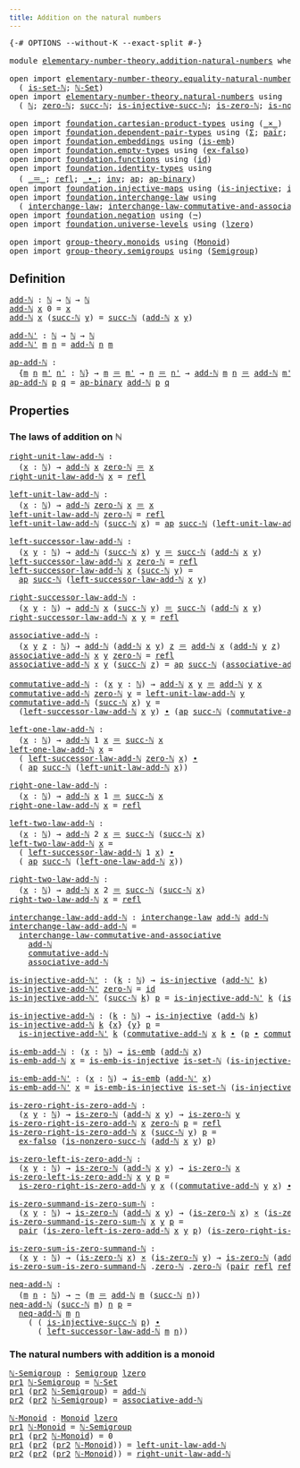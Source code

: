 ```yaml
---
title: Addition on the natural numbers
---
```


<pre class="Agda"><a id="57" class="Symbol">{-#</a> <a id="61" class="Keyword">OPTIONS</a> <a id="69" class="Pragma">--without-K</a> <a id="81" class="Pragma">--exact-split</a> <a id="95" class="Symbol">#-}</a>

<a id="100" class="Keyword">module</a> <a id="107" href="elementary-number-theory.addition-natural-numbers.html" class="Module">elementary-number-theory.addition-natural-numbers</a> <a id="157" class="Keyword">where</a>

<a id="164" class="Keyword">open</a> <a id="169" class="Keyword">import</a> <a id="176" href="elementary-number-theory.equality-natural-numbers.html" class="Module">elementary-number-theory.equality-natural-numbers</a> <a id="226" class="Keyword">using</a>
  <a id="234" class="Symbol">(</a> <a id="236" href="elementary-number-theory.equality-natural-numbers.html#2215" class="Function">is-set-ℕ</a><a id="244" class="Symbol">;</a> <a id="246" href="elementary-number-theory.equality-natural-numbers.html#2331" class="Function">ℕ-Set</a><a id="251" class="Symbol">)</a>
<a id="253" class="Keyword">open</a> <a id="258" class="Keyword">import</a> <a id="265" href="elementary-number-theory.natural-numbers.html" class="Module">elementary-number-theory.natural-numbers</a> <a id="306" class="Keyword">using</a>
  <a id="314" class="Symbol">(</a> <a id="316" href="elementary-number-theory.natural-numbers.html#1458" class="Datatype">ℕ</a><a id="317" class="Symbol">;</a> <a id="319" href="elementary-number-theory.natural-numbers.html#1479" class="InductiveConstructor">zero-ℕ</a><a id="325" class="Symbol">;</a> <a id="327" href="elementary-number-theory.natural-numbers.html#1492" class="InductiveConstructor">succ-ℕ</a><a id="333" class="Symbol">;</a> <a id="335" href="elementary-number-theory.natural-numbers.html#2708" class="Function">is-injective-succ-ℕ</a><a id="354" class="Symbol">;</a> <a id="356" href="elementary-number-theory.natural-numbers.html#1756" class="Function">is-zero-ℕ</a><a id="365" class="Symbol">;</a> <a id="367" href="elementary-number-theory.natural-numbers.html#3034" class="Function">is-nonzero-succ-ℕ</a><a id="384" class="Symbol">)</a>
  
<a id="389" class="Keyword">open</a> <a id="394" class="Keyword">import</a> <a id="401" href="foundation.cartesian-product-types.html" class="Module">foundation.cartesian-product-types</a> <a id="436" class="Keyword">using</a> <a id="442" class="Symbol">(</a><a id="443" href="foundation-core.cartesian-product-types.html#590" class="Function Operator">_×_</a><a id="446" class="Symbol">)</a>
<a id="448" class="Keyword">open</a> <a id="453" class="Keyword">import</a> <a id="460" href="foundation.dependent-pair-types.html" class="Module">foundation.dependent-pair-types</a> <a id="492" class="Keyword">using</a> <a id="498" class="Symbol">(</a><a id="499" href="foundation-core.dependent-pair-types.html#515" class="Record">Σ</a><a id="500" class="Symbol">;</a> <a id="502" href="foundation-core.dependent-pair-types.html#588" class="InductiveConstructor">pair</a><a id="506" class="Symbol">;</a> <a id="508" href="foundation-core.dependent-pair-types.html#605" class="Field">pr1</a><a id="511" class="Symbol">;</a> <a id="513" href="foundation-core.dependent-pair-types.html#617" class="Field">pr2</a><a id="516" class="Symbol">)</a>
<a id="518" class="Keyword">open</a> <a id="523" class="Keyword">import</a> <a id="530" href="foundation.embeddings.html" class="Module">foundation.embeddings</a> <a id="552" class="Keyword">using</a> <a id="558" class="Symbol">(</a><a id="559" href="foundation-core.embeddings.html#992" class="Function">is-emb</a><a id="565" class="Symbol">)</a>
<a id="567" class="Keyword">open</a> <a id="572" class="Keyword">import</a> <a id="579" href="foundation.empty-types.html" class="Module">foundation.empty-types</a> <a id="602" class="Keyword">using</a> <a id="608" class="Symbol">(</a><a id="609" href="foundation-core.empty-types.html#1160" class="Function">ex-falso</a><a id="617" class="Symbol">)</a>
<a id="619" class="Keyword">open</a> <a id="624" class="Keyword">import</a> <a id="631" href="foundation.functions.html" class="Module">foundation.functions</a> <a id="652" class="Keyword">using</a> <a id="658" class="Symbol">(</a><a id="659" href="foundation-core.functions.html#322" class="Function">id</a><a id="661" class="Symbol">)</a>
<a id="663" class="Keyword">open</a> <a id="668" class="Keyword">import</a> <a id="675" href="foundation.identity-types.html" class="Module">foundation.identity-types</a> <a id="701" class="Keyword">using</a>
  <a id="709" class="Symbol">(</a> <a id="711" href="foundation-core.identity-types.html#1865" class="Function Operator">_＝_</a><a id="714" class="Symbol">;</a> <a id="716" href="foundation-core.identity-types.html#1820" class="InductiveConstructor">refl</a><a id="720" class="Symbol">;</a> <a id="722" href="foundation-core.identity-types.html#2425" class="Function Operator">_∙_</a><a id="725" class="Symbol">;</a> <a id="727" href="foundation-core.identity-types.html#2729" class="Function">inv</a><a id="730" class="Symbol">;</a> <a id="732" href="foundation-core.identity-types.html#4003" class="Function">ap</a><a id="734" class="Symbol">;</a> <a id="736" href="foundation-core.identity-types.html#7450" class="Function">ap-binary</a><a id="745" class="Symbol">)</a>
<a id="747" class="Keyword">open</a> <a id="752" class="Keyword">import</a> <a id="759" href="foundation.injective-maps.html" class="Module">foundation.injective-maps</a> <a id="785" class="Keyword">using</a> <a id="791" class="Symbol">(</a><a id="792" href="foundation.injective-maps.html#1295" class="Function">is-injective</a><a id="804" class="Symbol">;</a> <a id="806" href="foundation.injective-maps.html#4595" class="Function">is-emb-is-injective</a><a id="825" class="Symbol">)</a>
<a id="827" class="Keyword">open</a> <a id="832" class="Keyword">import</a> <a id="839" href="foundation.interchange-law.html" class="Module">foundation.interchange-law</a> <a id="866" class="Keyword">using</a>
  <a id="874" class="Symbol">(</a> <a id="876" href="foundation.interchange-law.html#1641" class="Function">interchange-law</a><a id="891" class="Symbol">;</a> <a id="893" href="foundation.interchange-law.html#1762" class="Function">interchange-law-commutative-and-associative</a><a id="936" class="Symbol">)</a>
<a id="938" class="Keyword">open</a> <a id="943" class="Keyword">import</a> <a id="950" href="foundation.negation.html" class="Module">foundation.negation</a> <a id="970" class="Keyword">using</a> <a id="976" class="Symbol">(</a><a id="977" href="foundation-core.negation.html#465" class="Function">¬</a><a id="978" class="Symbol">)</a>
<a id="980" class="Keyword">open</a> <a id="985" class="Keyword">import</a> <a id="992" href="foundation.universe-levels.html" class="Module">foundation.universe-levels</a> <a id="1019" class="Keyword">using</a> <a id="1025" class="Symbol">(</a><a id="1026" href="Agda.Primitive.html#764" class="Primitive">lzero</a><a id="1031" class="Symbol">)</a>

<a id="1034" class="Keyword">open</a> <a id="1039" class="Keyword">import</a> <a id="1046" href="group-theory.monoids.html" class="Module">group-theory.monoids</a> <a id="1067" class="Keyword">using</a> <a id="1073" class="Symbol">(</a><a id="1074" href="group-theory.monoids.html#1007" class="Function">Monoid</a><a id="1080" class="Symbol">)</a>
<a id="1082" class="Keyword">open</a> <a id="1087" class="Keyword">import</a> <a id="1094" href="group-theory.semigroups.html" class="Module">group-theory.semigroups</a> <a id="1118" class="Keyword">using</a> <a id="1124" class="Symbol">(</a><a id="1125" href="group-theory.semigroups.html#737" class="Function">Semigroup</a><a id="1134" class="Symbol">)</a>
</pre>
## Definition

<pre class="Agda"><a id="add-ℕ"></a><a id="1164" href="elementary-number-theory.addition-natural-numbers.html#1164" class="Function">add-ℕ</a> <a id="1170" class="Symbol">:</a> <a id="1172" href="elementary-number-theory.natural-numbers.html#1458" class="Datatype">ℕ</a> <a id="1174" class="Symbol">→</a> <a id="1176" href="elementary-number-theory.natural-numbers.html#1458" class="Datatype">ℕ</a> <a id="1178" class="Symbol">→</a> <a id="1180" href="elementary-number-theory.natural-numbers.html#1458" class="Datatype">ℕ</a>
<a id="1182" href="elementary-number-theory.addition-natural-numbers.html#1164" class="Function">add-ℕ</a> <a id="1188" href="elementary-number-theory.addition-natural-numbers.html#1188" class="Bound">x</a> <a id="1190" class="Number">0</a> <a id="1192" class="Symbol">=</a> <a id="1194" href="elementary-number-theory.addition-natural-numbers.html#1188" class="Bound">x</a>
<a id="1196" href="elementary-number-theory.addition-natural-numbers.html#1164" class="Function">add-ℕ</a> <a id="1202" href="elementary-number-theory.addition-natural-numbers.html#1202" class="Bound">x</a> <a id="1204" class="Symbol">(</a><a id="1205" href="elementary-number-theory.natural-numbers.html#1492" class="InductiveConstructor">succ-ℕ</a> <a id="1212" href="elementary-number-theory.addition-natural-numbers.html#1212" class="Bound">y</a><a id="1213" class="Symbol">)</a> <a id="1215" class="Symbol">=</a> <a id="1217" href="elementary-number-theory.natural-numbers.html#1492" class="InductiveConstructor">succ-ℕ</a> <a id="1224" class="Symbol">(</a><a id="1225" href="elementary-number-theory.addition-natural-numbers.html#1164" class="Function">add-ℕ</a> <a id="1231" href="elementary-number-theory.addition-natural-numbers.html#1202" class="Bound">x</a> <a id="1233" href="elementary-number-theory.addition-natural-numbers.html#1212" class="Bound">y</a><a id="1234" class="Symbol">)</a>

<a id="add-ℕ&#39;"></a><a id="1237" href="elementary-number-theory.addition-natural-numbers.html#1237" class="Function">add-ℕ&#39;</a> <a id="1244" class="Symbol">:</a> <a id="1246" href="elementary-number-theory.natural-numbers.html#1458" class="Datatype">ℕ</a> <a id="1248" class="Symbol">→</a> <a id="1250" href="elementary-number-theory.natural-numbers.html#1458" class="Datatype">ℕ</a> <a id="1252" class="Symbol">→</a> <a id="1254" href="elementary-number-theory.natural-numbers.html#1458" class="Datatype">ℕ</a>
<a id="1256" href="elementary-number-theory.addition-natural-numbers.html#1237" class="Function">add-ℕ&#39;</a> <a id="1263" href="elementary-number-theory.addition-natural-numbers.html#1263" class="Bound">m</a> <a id="1265" href="elementary-number-theory.addition-natural-numbers.html#1265" class="Bound">n</a> <a id="1267" class="Symbol">=</a> <a id="1269" href="elementary-number-theory.addition-natural-numbers.html#1164" class="Function">add-ℕ</a> <a id="1275" href="elementary-number-theory.addition-natural-numbers.html#1265" class="Bound">n</a> <a id="1277" href="elementary-number-theory.addition-natural-numbers.html#1263" class="Bound">m</a>

<a id="ap-add-ℕ"></a><a id="1280" href="elementary-number-theory.addition-natural-numbers.html#1280" class="Function">ap-add-ℕ</a> <a id="1289" class="Symbol">:</a>
  <a id="1293" class="Symbol">{</a><a id="1294" href="elementary-number-theory.addition-natural-numbers.html#1294" class="Bound">m</a> <a id="1296" href="elementary-number-theory.addition-natural-numbers.html#1296" class="Bound">n</a> <a id="1298" href="elementary-number-theory.addition-natural-numbers.html#1298" class="Bound">m&#39;</a> <a id="1301" href="elementary-number-theory.addition-natural-numbers.html#1301" class="Bound">n&#39;</a> <a id="1304" class="Symbol">:</a> <a id="1306" href="elementary-number-theory.natural-numbers.html#1458" class="Datatype">ℕ</a><a id="1307" class="Symbol">}</a> <a id="1309" class="Symbol">→</a> <a id="1311" href="elementary-number-theory.addition-natural-numbers.html#1294" class="Bound">m</a> <a id="1313" href="foundation-core.identity-types.html#1865" class="Function Operator">＝</a> <a id="1315" href="elementary-number-theory.addition-natural-numbers.html#1298" class="Bound">m&#39;</a> <a id="1318" class="Symbol">→</a> <a id="1320" href="elementary-number-theory.addition-natural-numbers.html#1296" class="Bound">n</a> <a id="1322" href="foundation-core.identity-types.html#1865" class="Function Operator">＝</a> <a id="1324" href="elementary-number-theory.addition-natural-numbers.html#1301" class="Bound">n&#39;</a> <a id="1327" class="Symbol">→</a> <a id="1329" href="elementary-number-theory.addition-natural-numbers.html#1164" class="Function">add-ℕ</a> <a id="1335" href="elementary-number-theory.addition-natural-numbers.html#1294" class="Bound">m</a> <a id="1337" href="elementary-number-theory.addition-natural-numbers.html#1296" class="Bound">n</a> <a id="1339" href="foundation-core.identity-types.html#1865" class="Function Operator">＝</a> <a id="1341" href="elementary-number-theory.addition-natural-numbers.html#1164" class="Function">add-ℕ</a> <a id="1347" href="elementary-number-theory.addition-natural-numbers.html#1298" class="Bound">m&#39;</a> <a id="1350" href="elementary-number-theory.addition-natural-numbers.html#1301" class="Bound">n&#39;</a>
<a id="1353" href="elementary-number-theory.addition-natural-numbers.html#1280" class="Function">ap-add-ℕ</a> <a id="1362" href="elementary-number-theory.addition-natural-numbers.html#1362" class="Bound">p</a> <a id="1364" href="elementary-number-theory.addition-natural-numbers.html#1364" class="Bound">q</a> <a id="1366" class="Symbol">=</a> <a id="1368" href="foundation-core.identity-types.html#7450" class="Function">ap-binary</a> <a id="1378" href="elementary-number-theory.addition-natural-numbers.html#1164" class="Function">add-ℕ</a> <a id="1384" href="elementary-number-theory.addition-natural-numbers.html#1362" class="Bound">p</a> <a id="1386" href="elementary-number-theory.addition-natural-numbers.html#1364" class="Bound">q</a>
</pre>
## Properties

### The laws of addition on ℕ

<pre class="Agda"><a id="right-unit-law-add-ℕ"></a><a id="1447" href="elementary-number-theory.addition-natural-numbers.html#1447" class="Function">right-unit-law-add-ℕ</a> <a id="1468" class="Symbol">:</a>
  <a id="1472" class="Symbol">(</a><a id="1473" href="elementary-number-theory.addition-natural-numbers.html#1473" class="Bound">x</a> <a id="1475" class="Symbol">:</a> <a id="1477" href="elementary-number-theory.natural-numbers.html#1458" class="Datatype">ℕ</a><a id="1478" class="Symbol">)</a> <a id="1480" class="Symbol">→</a> <a id="1482" href="elementary-number-theory.addition-natural-numbers.html#1164" class="Function">add-ℕ</a> <a id="1488" href="elementary-number-theory.addition-natural-numbers.html#1473" class="Bound">x</a> <a id="1490" href="elementary-number-theory.natural-numbers.html#1479" class="InductiveConstructor">zero-ℕ</a> <a id="1497" href="foundation-core.identity-types.html#1865" class="Function Operator">＝</a> <a id="1499" href="elementary-number-theory.addition-natural-numbers.html#1473" class="Bound">x</a>
<a id="1501" href="elementary-number-theory.addition-natural-numbers.html#1447" class="Function">right-unit-law-add-ℕ</a> <a id="1522" href="elementary-number-theory.addition-natural-numbers.html#1522" class="Bound">x</a> <a id="1524" class="Symbol">=</a> <a id="1526" href="foundation-core.identity-types.html#1820" class="InductiveConstructor">refl</a>

<a id="left-unit-law-add-ℕ"></a><a id="1532" href="elementary-number-theory.addition-natural-numbers.html#1532" class="Function">left-unit-law-add-ℕ</a> <a id="1552" class="Symbol">:</a>
  <a id="1556" class="Symbol">(</a><a id="1557" href="elementary-number-theory.addition-natural-numbers.html#1557" class="Bound">x</a> <a id="1559" class="Symbol">:</a> <a id="1561" href="elementary-number-theory.natural-numbers.html#1458" class="Datatype">ℕ</a><a id="1562" class="Symbol">)</a> <a id="1564" class="Symbol">→</a> <a id="1566" href="elementary-number-theory.addition-natural-numbers.html#1164" class="Function">add-ℕ</a> <a id="1572" href="elementary-number-theory.natural-numbers.html#1479" class="InductiveConstructor">zero-ℕ</a> <a id="1579" href="elementary-number-theory.addition-natural-numbers.html#1557" class="Bound">x</a> <a id="1581" href="foundation-core.identity-types.html#1865" class="Function Operator">＝</a> <a id="1583" href="elementary-number-theory.addition-natural-numbers.html#1557" class="Bound">x</a>
<a id="1585" href="elementary-number-theory.addition-natural-numbers.html#1532" class="Function">left-unit-law-add-ℕ</a> <a id="1605" href="elementary-number-theory.natural-numbers.html#1479" class="InductiveConstructor">zero-ℕ</a> <a id="1612" class="Symbol">=</a> <a id="1614" href="foundation-core.identity-types.html#1820" class="InductiveConstructor">refl</a>
<a id="1619" href="elementary-number-theory.addition-natural-numbers.html#1532" class="Function">left-unit-law-add-ℕ</a> <a id="1639" class="Symbol">(</a><a id="1640" href="elementary-number-theory.natural-numbers.html#1492" class="InductiveConstructor">succ-ℕ</a> <a id="1647" href="elementary-number-theory.addition-natural-numbers.html#1647" class="Bound">x</a><a id="1648" class="Symbol">)</a> <a id="1650" class="Symbol">=</a> <a id="1652" href="foundation-core.identity-types.html#4003" class="Function">ap</a> <a id="1655" href="elementary-number-theory.natural-numbers.html#1492" class="InductiveConstructor">succ-ℕ</a> <a id="1662" class="Symbol">(</a><a id="1663" href="elementary-number-theory.addition-natural-numbers.html#1532" class="Function">left-unit-law-add-ℕ</a> <a id="1683" href="elementary-number-theory.addition-natural-numbers.html#1647" class="Bound">x</a><a id="1684" class="Symbol">)</a>

<a id="left-successor-law-add-ℕ"></a><a id="1687" href="elementary-number-theory.addition-natural-numbers.html#1687" class="Function">left-successor-law-add-ℕ</a> <a id="1712" class="Symbol">:</a>
  <a id="1716" class="Symbol">(</a><a id="1717" href="elementary-number-theory.addition-natural-numbers.html#1717" class="Bound">x</a> <a id="1719" href="elementary-number-theory.addition-natural-numbers.html#1719" class="Bound">y</a> <a id="1721" class="Symbol">:</a> <a id="1723" href="elementary-number-theory.natural-numbers.html#1458" class="Datatype">ℕ</a><a id="1724" class="Symbol">)</a> <a id="1726" class="Symbol">→</a> <a id="1728" href="elementary-number-theory.addition-natural-numbers.html#1164" class="Function">add-ℕ</a> <a id="1734" class="Symbol">(</a><a id="1735" href="elementary-number-theory.natural-numbers.html#1492" class="InductiveConstructor">succ-ℕ</a> <a id="1742" href="elementary-number-theory.addition-natural-numbers.html#1717" class="Bound">x</a><a id="1743" class="Symbol">)</a> <a id="1745" href="elementary-number-theory.addition-natural-numbers.html#1719" class="Bound">y</a> <a id="1747" href="foundation-core.identity-types.html#1865" class="Function Operator">＝</a> <a id="1749" href="elementary-number-theory.natural-numbers.html#1492" class="InductiveConstructor">succ-ℕ</a> <a id="1756" class="Symbol">(</a><a id="1757" href="elementary-number-theory.addition-natural-numbers.html#1164" class="Function">add-ℕ</a> <a id="1763" href="elementary-number-theory.addition-natural-numbers.html#1717" class="Bound">x</a> <a id="1765" href="elementary-number-theory.addition-natural-numbers.html#1719" class="Bound">y</a><a id="1766" class="Symbol">)</a>
<a id="1768" href="elementary-number-theory.addition-natural-numbers.html#1687" class="Function">left-successor-law-add-ℕ</a> <a id="1793" href="elementary-number-theory.addition-natural-numbers.html#1793" class="Bound">x</a> <a id="1795" href="elementary-number-theory.natural-numbers.html#1479" class="InductiveConstructor">zero-ℕ</a> <a id="1802" class="Symbol">=</a> <a id="1804" href="foundation-core.identity-types.html#1820" class="InductiveConstructor">refl</a>
<a id="1809" href="elementary-number-theory.addition-natural-numbers.html#1687" class="Function">left-successor-law-add-ℕ</a> <a id="1834" href="elementary-number-theory.addition-natural-numbers.html#1834" class="Bound">x</a> <a id="1836" class="Symbol">(</a><a id="1837" href="elementary-number-theory.natural-numbers.html#1492" class="InductiveConstructor">succ-ℕ</a> <a id="1844" href="elementary-number-theory.addition-natural-numbers.html#1844" class="Bound">y</a><a id="1845" class="Symbol">)</a> <a id="1847" class="Symbol">=</a>
  <a id="1851" href="foundation-core.identity-types.html#4003" class="Function">ap</a> <a id="1854" href="elementary-number-theory.natural-numbers.html#1492" class="InductiveConstructor">succ-ℕ</a> <a id="1861" class="Symbol">(</a><a id="1862" href="elementary-number-theory.addition-natural-numbers.html#1687" class="Function">left-successor-law-add-ℕ</a> <a id="1887" href="elementary-number-theory.addition-natural-numbers.html#1834" class="Bound">x</a> <a id="1889" href="elementary-number-theory.addition-natural-numbers.html#1844" class="Bound">y</a><a id="1890" class="Symbol">)</a>
                                        
<a id="right-successor-law-add-ℕ"></a><a id="1933" href="elementary-number-theory.addition-natural-numbers.html#1933" class="Function">right-successor-law-add-ℕ</a> <a id="1959" class="Symbol">:</a>
  <a id="1963" class="Symbol">(</a><a id="1964" href="elementary-number-theory.addition-natural-numbers.html#1964" class="Bound">x</a> <a id="1966" href="elementary-number-theory.addition-natural-numbers.html#1966" class="Bound">y</a> <a id="1968" class="Symbol">:</a> <a id="1970" href="elementary-number-theory.natural-numbers.html#1458" class="Datatype">ℕ</a><a id="1971" class="Symbol">)</a> <a id="1973" class="Symbol">→</a> <a id="1975" href="elementary-number-theory.addition-natural-numbers.html#1164" class="Function">add-ℕ</a> <a id="1981" href="elementary-number-theory.addition-natural-numbers.html#1964" class="Bound">x</a> <a id="1983" class="Symbol">(</a><a id="1984" href="elementary-number-theory.natural-numbers.html#1492" class="InductiveConstructor">succ-ℕ</a> <a id="1991" href="elementary-number-theory.addition-natural-numbers.html#1966" class="Bound">y</a><a id="1992" class="Symbol">)</a> <a id="1994" href="foundation-core.identity-types.html#1865" class="Function Operator">＝</a> <a id="1996" href="elementary-number-theory.natural-numbers.html#1492" class="InductiveConstructor">succ-ℕ</a> <a id="2003" class="Symbol">(</a><a id="2004" href="elementary-number-theory.addition-natural-numbers.html#1164" class="Function">add-ℕ</a> <a id="2010" href="elementary-number-theory.addition-natural-numbers.html#1964" class="Bound">x</a> <a id="2012" href="elementary-number-theory.addition-natural-numbers.html#1966" class="Bound">y</a><a id="2013" class="Symbol">)</a>
<a id="2015" href="elementary-number-theory.addition-natural-numbers.html#1933" class="Function">right-successor-law-add-ℕ</a> <a id="2041" href="elementary-number-theory.addition-natural-numbers.html#2041" class="Bound">x</a> <a id="2043" href="elementary-number-theory.addition-natural-numbers.html#2043" class="Bound">y</a> <a id="2045" class="Symbol">=</a> <a id="2047" href="foundation-core.identity-types.html#1820" class="InductiveConstructor">refl</a>

<a id="associative-add-ℕ"></a><a id="2053" href="elementary-number-theory.addition-natural-numbers.html#2053" class="Function">associative-add-ℕ</a> <a id="2071" class="Symbol">:</a>
  <a id="2075" class="Symbol">(</a><a id="2076" href="elementary-number-theory.addition-natural-numbers.html#2076" class="Bound">x</a> <a id="2078" href="elementary-number-theory.addition-natural-numbers.html#2078" class="Bound">y</a> <a id="2080" href="elementary-number-theory.addition-natural-numbers.html#2080" class="Bound">z</a> <a id="2082" class="Symbol">:</a> <a id="2084" href="elementary-number-theory.natural-numbers.html#1458" class="Datatype">ℕ</a><a id="2085" class="Symbol">)</a> <a id="2087" class="Symbol">→</a> <a id="2089" href="elementary-number-theory.addition-natural-numbers.html#1164" class="Function">add-ℕ</a> <a id="2095" class="Symbol">(</a><a id="2096" href="elementary-number-theory.addition-natural-numbers.html#1164" class="Function">add-ℕ</a> <a id="2102" href="elementary-number-theory.addition-natural-numbers.html#2076" class="Bound">x</a> <a id="2104" href="elementary-number-theory.addition-natural-numbers.html#2078" class="Bound">y</a><a id="2105" class="Symbol">)</a> <a id="2107" href="elementary-number-theory.addition-natural-numbers.html#2080" class="Bound">z</a> <a id="2109" href="foundation-core.identity-types.html#1865" class="Function Operator">＝</a> <a id="2111" href="elementary-number-theory.addition-natural-numbers.html#1164" class="Function">add-ℕ</a> <a id="2117" href="elementary-number-theory.addition-natural-numbers.html#2076" class="Bound">x</a> <a id="2119" class="Symbol">(</a><a id="2120" href="elementary-number-theory.addition-natural-numbers.html#1164" class="Function">add-ℕ</a> <a id="2126" href="elementary-number-theory.addition-natural-numbers.html#2078" class="Bound">y</a> <a id="2128" href="elementary-number-theory.addition-natural-numbers.html#2080" class="Bound">z</a><a id="2129" class="Symbol">)</a>
<a id="2131" href="elementary-number-theory.addition-natural-numbers.html#2053" class="Function">associative-add-ℕ</a> <a id="2149" href="elementary-number-theory.addition-natural-numbers.html#2149" class="Bound">x</a> <a id="2151" href="elementary-number-theory.addition-natural-numbers.html#2151" class="Bound">y</a> <a id="2153" href="elementary-number-theory.natural-numbers.html#1479" class="InductiveConstructor">zero-ℕ</a> <a id="2160" class="Symbol">=</a> <a id="2162" href="foundation-core.identity-types.html#1820" class="InductiveConstructor">refl</a> 
<a id="2168" href="elementary-number-theory.addition-natural-numbers.html#2053" class="Function">associative-add-ℕ</a> <a id="2186" href="elementary-number-theory.addition-natural-numbers.html#2186" class="Bound">x</a> <a id="2188" href="elementary-number-theory.addition-natural-numbers.html#2188" class="Bound">y</a> <a id="2190" class="Symbol">(</a><a id="2191" href="elementary-number-theory.natural-numbers.html#1492" class="InductiveConstructor">succ-ℕ</a> <a id="2198" href="elementary-number-theory.addition-natural-numbers.html#2198" class="Bound">z</a><a id="2199" class="Symbol">)</a> <a id="2201" class="Symbol">=</a> <a id="2203" href="foundation-core.identity-types.html#4003" class="Function">ap</a> <a id="2206" href="elementary-number-theory.natural-numbers.html#1492" class="InductiveConstructor">succ-ℕ</a> <a id="2213" class="Symbol">(</a><a id="2214" href="elementary-number-theory.addition-natural-numbers.html#2053" class="Function">associative-add-ℕ</a> <a id="2232" href="elementary-number-theory.addition-natural-numbers.html#2186" class="Bound">x</a> <a id="2234" href="elementary-number-theory.addition-natural-numbers.html#2188" class="Bound">y</a> <a id="2236" href="elementary-number-theory.addition-natural-numbers.html#2198" class="Bound">z</a><a id="2237" class="Symbol">)</a>

<a id="commutative-add-ℕ"></a><a id="2240" href="elementary-number-theory.addition-natural-numbers.html#2240" class="Function">commutative-add-ℕ</a> <a id="2258" class="Symbol">:</a> <a id="2260" class="Symbol">(</a><a id="2261" href="elementary-number-theory.addition-natural-numbers.html#2261" class="Bound">x</a> <a id="2263" href="elementary-number-theory.addition-natural-numbers.html#2263" class="Bound">y</a> <a id="2265" class="Symbol">:</a> <a id="2267" href="elementary-number-theory.natural-numbers.html#1458" class="Datatype">ℕ</a><a id="2268" class="Symbol">)</a> <a id="2270" class="Symbol">→</a> <a id="2272" href="elementary-number-theory.addition-natural-numbers.html#1164" class="Function">add-ℕ</a> <a id="2278" href="elementary-number-theory.addition-natural-numbers.html#2261" class="Bound">x</a> <a id="2280" href="elementary-number-theory.addition-natural-numbers.html#2263" class="Bound">y</a> <a id="2282" href="foundation-core.identity-types.html#1865" class="Function Operator">＝</a> <a id="2284" href="elementary-number-theory.addition-natural-numbers.html#1164" class="Function">add-ℕ</a> <a id="2290" href="elementary-number-theory.addition-natural-numbers.html#2263" class="Bound">y</a> <a id="2292" href="elementary-number-theory.addition-natural-numbers.html#2261" class="Bound">x</a>
<a id="2294" href="elementary-number-theory.addition-natural-numbers.html#2240" class="Function">commutative-add-ℕ</a> <a id="2312" href="elementary-number-theory.natural-numbers.html#1479" class="InductiveConstructor">zero-ℕ</a> <a id="2319" href="elementary-number-theory.addition-natural-numbers.html#2319" class="Bound">y</a> <a id="2321" class="Symbol">=</a> <a id="2323" href="elementary-number-theory.addition-natural-numbers.html#1532" class="Function">left-unit-law-add-ℕ</a> <a id="2343" href="elementary-number-theory.addition-natural-numbers.html#2319" class="Bound">y</a>
<a id="2345" href="elementary-number-theory.addition-natural-numbers.html#2240" class="Function">commutative-add-ℕ</a> <a id="2363" class="Symbol">(</a><a id="2364" href="elementary-number-theory.natural-numbers.html#1492" class="InductiveConstructor">succ-ℕ</a> <a id="2371" href="elementary-number-theory.addition-natural-numbers.html#2371" class="Bound">x</a><a id="2372" class="Symbol">)</a> <a id="2374" href="elementary-number-theory.addition-natural-numbers.html#2374" class="Bound">y</a> <a id="2376" class="Symbol">=</a>
  <a id="2380" class="Symbol">(</a><a id="2381" href="elementary-number-theory.addition-natural-numbers.html#1687" class="Function">left-successor-law-add-ℕ</a> <a id="2406" href="elementary-number-theory.addition-natural-numbers.html#2371" class="Bound">x</a> <a id="2408" href="elementary-number-theory.addition-natural-numbers.html#2374" class="Bound">y</a><a id="2409" class="Symbol">)</a> <a id="2411" href="foundation-core.identity-types.html#2425" class="Function Operator">∙</a> <a id="2413" class="Symbol">(</a><a id="2414" href="foundation-core.identity-types.html#4003" class="Function">ap</a> <a id="2417" href="elementary-number-theory.natural-numbers.html#1492" class="InductiveConstructor">succ-ℕ</a> <a id="2424" class="Symbol">(</a><a id="2425" href="elementary-number-theory.addition-natural-numbers.html#2240" class="Function">commutative-add-ℕ</a> <a id="2443" href="elementary-number-theory.addition-natural-numbers.html#2371" class="Bound">x</a> <a id="2445" href="elementary-number-theory.addition-natural-numbers.html#2374" class="Bound">y</a><a id="2446" class="Symbol">))</a>

<a id="left-one-law-add-ℕ"></a><a id="2450" href="elementary-number-theory.addition-natural-numbers.html#2450" class="Function">left-one-law-add-ℕ</a> <a id="2469" class="Symbol">:</a>
  <a id="2473" class="Symbol">(</a><a id="2474" href="elementary-number-theory.addition-natural-numbers.html#2474" class="Bound">x</a> <a id="2476" class="Symbol">:</a> <a id="2478" href="elementary-number-theory.natural-numbers.html#1458" class="Datatype">ℕ</a><a id="2479" class="Symbol">)</a> <a id="2481" class="Symbol">→</a> <a id="2483" href="elementary-number-theory.addition-natural-numbers.html#1164" class="Function">add-ℕ</a> <a id="2489" class="Number">1</a> <a id="2491" href="elementary-number-theory.addition-natural-numbers.html#2474" class="Bound">x</a> <a id="2493" href="foundation-core.identity-types.html#1865" class="Function Operator">＝</a> <a id="2495" href="elementary-number-theory.natural-numbers.html#1492" class="InductiveConstructor">succ-ℕ</a> <a id="2502" href="elementary-number-theory.addition-natural-numbers.html#2474" class="Bound">x</a>
<a id="2504" href="elementary-number-theory.addition-natural-numbers.html#2450" class="Function">left-one-law-add-ℕ</a> <a id="2523" href="elementary-number-theory.addition-natural-numbers.html#2523" class="Bound">x</a> <a id="2525" class="Symbol">=</a>
  <a id="2529" class="Symbol">(</a> <a id="2531" href="elementary-number-theory.addition-natural-numbers.html#1687" class="Function">left-successor-law-add-ℕ</a> <a id="2556" href="elementary-number-theory.natural-numbers.html#1479" class="InductiveConstructor">zero-ℕ</a> <a id="2563" href="elementary-number-theory.addition-natural-numbers.html#2523" class="Bound">x</a><a id="2564" class="Symbol">)</a> <a id="2566" href="foundation-core.identity-types.html#2425" class="Function Operator">∙</a>
  <a id="2570" class="Symbol">(</a> <a id="2572" href="foundation-core.identity-types.html#4003" class="Function">ap</a> <a id="2575" href="elementary-number-theory.natural-numbers.html#1492" class="InductiveConstructor">succ-ℕ</a> <a id="2582" class="Symbol">(</a><a id="2583" href="elementary-number-theory.addition-natural-numbers.html#1532" class="Function">left-unit-law-add-ℕ</a> <a id="2603" href="elementary-number-theory.addition-natural-numbers.html#2523" class="Bound">x</a><a id="2604" class="Symbol">))</a>

<a id="right-one-law-add-ℕ"></a><a id="2608" href="elementary-number-theory.addition-natural-numbers.html#2608" class="Function">right-one-law-add-ℕ</a> <a id="2628" class="Symbol">:</a>
  <a id="2632" class="Symbol">(</a><a id="2633" href="elementary-number-theory.addition-natural-numbers.html#2633" class="Bound">x</a> <a id="2635" class="Symbol">:</a> <a id="2637" href="elementary-number-theory.natural-numbers.html#1458" class="Datatype">ℕ</a><a id="2638" class="Symbol">)</a> <a id="2640" class="Symbol">→</a> <a id="2642" href="elementary-number-theory.addition-natural-numbers.html#1164" class="Function">add-ℕ</a> <a id="2648" href="elementary-number-theory.addition-natural-numbers.html#2633" class="Bound">x</a> <a id="2650" class="Number">1</a> <a id="2652" href="foundation-core.identity-types.html#1865" class="Function Operator">＝</a> <a id="2654" href="elementary-number-theory.natural-numbers.html#1492" class="InductiveConstructor">succ-ℕ</a> <a id="2661" href="elementary-number-theory.addition-natural-numbers.html#2633" class="Bound">x</a>
<a id="2663" href="elementary-number-theory.addition-natural-numbers.html#2608" class="Function">right-one-law-add-ℕ</a> <a id="2683" href="elementary-number-theory.addition-natural-numbers.html#2683" class="Bound">x</a> <a id="2685" class="Symbol">=</a> <a id="2687" href="foundation-core.identity-types.html#1820" class="InductiveConstructor">refl</a>

<a id="left-two-law-add-ℕ"></a><a id="2693" href="elementary-number-theory.addition-natural-numbers.html#2693" class="Function">left-two-law-add-ℕ</a> <a id="2712" class="Symbol">:</a>
  <a id="2716" class="Symbol">(</a><a id="2717" href="elementary-number-theory.addition-natural-numbers.html#2717" class="Bound">x</a> <a id="2719" class="Symbol">:</a> <a id="2721" href="elementary-number-theory.natural-numbers.html#1458" class="Datatype">ℕ</a><a id="2722" class="Symbol">)</a> <a id="2724" class="Symbol">→</a> <a id="2726" href="elementary-number-theory.addition-natural-numbers.html#1164" class="Function">add-ℕ</a> <a id="2732" class="Number">2</a> <a id="2734" href="elementary-number-theory.addition-natural-numbers.html#2717" class="Bound">x</a> <a id="2736" href="foundation-core.identity-types.html#1865" class="Function Operator">＝</a> <a id="2738" href="elementary-number-theory.natural-numbers.html#1492" class="InductiveConstructor">succ-ℕ</a> <a id="2745" class="Symbol">(</a><a id="2746" href="elementary-number-theory.natural-numbers.html#1492" class="InductiveConstructor">succ-ℕ</a> <a id="2753" href="elementary-number-theory.addition-natural-numbers.html#2717" class="Bound">x</a><a id="2754" class="Symbol">)</a>
<a id="2756" href="elementary-number-theory.addition-natural-numbers.html#2693" class="Function">left-two-law-add-ℕ</a> <a id="2775" href="elementary-number-theory.addition-natural-numbers.html#2775" class="Bound">x</a> <a id="2777" class="Symbol">=</a>
  <a id="2781" class="Symbol">(</a> <a id="2783" href="elementary-number-theory.addition-natural-numbers.html#1687" class="Function">left-successor-law-add-ℕ</a> <a id="2808" class="Number">1</a> <a id="2810" href="elementary-number-theory.addition-natural-numbers.html#2775" class="Bound">x</a><a id="2811" class="Symbol">)</a> <a id="2813" href="foundation-core.identity-types.html#2425" class="Function Operator">∙</a>
  <a id="2817" class="Symbol">(</a> <a id="2819" href="foundation-core.identity-types.html#4003" class="Function">ap</a> <a id="2822" href="elementary-number-theory.natural-numbers.html#1492" class="InductiveConstructor">succ-ℕ</a> <a id="2829" class="Symbol">(</a><a id="2830" href="elementary-number-theory.addition-natural-numbers.html#2450" class="Function">left-one-law-add-ℕ</a> <a id="2849" href="elementary-number-theory.addition-natural-numbers.html#2775" class="Bound">x</a><a id="2850" class="Symbol">))</a>

<a id="right-two-law-add-ℕ"></a><a id="2854" href="elementary-number-theory.addition-natural-numbers.html#2854" class="Function">right-two-law-add-ℕ</a> <a id="2874" class="Symbol">:</a>
  <a id="2878" class="Symbol">(</a><a id="2879" href="elementary-number-theory.addition-natural-numbers.html#2879" class="Bound">x</a> <a id="2881" class="Symbol">:</a> <a id="2883" href="elementary-number-theory.natural-numbers.html#1458" class="Datatype">ℕ</a><a id="2884" class="Symbol">)</a> <a id="2886" class="Symbol">→</a> <a id="2888" href="elementary-number-theory.addition-natural-numbers.html#1164" class="Function">add-ℕ</a> <a id="2894" href="elementary-number-theory.addition-natural-numbers.html#2879" class="Bound">x</a> <a id="2896" class="Number">2</a> <a id="2898" href="foundation-core.identity-types.html#1865" class="Function Operator">＝</a> <a id="2900" href="elementary-number-theory.natural-numbers.html#1492" class="InductiveConstructor">succ-ℕ</a> <a id="2907" class="Symbol">(</a><a id="2908" href="elementary-number-theory.natural-numbers.html#1492" class="InductiveConstructor">succ-ℕ</a> <a id="2915" href="elementary-number-theory.addition-natural-numbers.html#2879" class="Bound">x</a><a id="2916" class="Symbol">)</a>
<a id="2918" href="elementary-number-theory.addition-natural-numbers.html#2854" class="Function">right-two-law-add-ℕ</a> <a id="2938" href="elementary-number-theory.addition-natural-numbers.html#2938" class="Bound">x</a> <a id="2940" class="Symbol">=</a> <a id="2942" href="foundation-core.identity-types.html#1820" class="InductiveConstructor">refl</a>

<a id="interchange-law-add-add-ℕ"></a><a id="2948" href="elementary-number-theory.addition-natural-numbers.html#2948" class="Function">interchange-law-add-add-ℕ</a> <a id="2974" class="Symbol">:</a> <a id="2976" href="foundation.interchange-law.html#1641" class="Function">interchange-law</a> <a id="2992" href="elementary-number-theory.addition-natural-numbers.html#1164" class="Function">add-ℕ</a> <a id="2998" href="elementary-number-theory.addition-natural-numbers.html#1164" class="Function">add-ℕ</a>
<a id="3004" href="elementary-number-theory.addition-natural-numbers.html#2948" class="Function">interchange-law-add-add-ℕ</a> <a id="3030" class="Symbol">=</a>
  <a id="3034" href="foundation.interchange-law.html#1762" class="Function">interchange-law-commutative-and-associative</a>
    <a id="3082" href="elementary-number-theory.addition-natural-numbers.html#1164" class="Function">add-ℕ</a>
    <a id="3092" href="elementary-number-theory.addition-natural-numbers.html#2240" class="Function">commutative-add-ℕ</a>
    <a id="3114" href="elementary-number-theory.addition-natural-numbers.html#2053" class="Function">associative-add-ℕ</a>

<a id="is-injective-add-ℕ&#39;"></a><a id="3133" href="elementary-number-theory.addition-natural-numbers.html#3133" class="Function">is-injective-add-ℕ&#39;</a> <a id="3153" class="Symbol">:</a> <a id="3155" class="Symbol">(</a><a id="3156" href="elementary-number-theory.addition-natural-numbers.html#3156" class="Bound">k</a> <a id="3158" class="Symbol">:</a> <a id="3160" href="elementary-number-theory.natural-numbers.html#1458" class="Datatype">ℕ</a><a id="3161" class="Symbol">)</a> <a id="3163" class="Symbol">→</a> <a id="3165" href="foundation.injective-maps.html#1295" class="Function">is-injective</a> <a id="3178" class="Symbol">(</a><a id="3179" href="elementary-number-theory.addition-natural-numbers.html#1237" class="Function">add-ℕ&#39;</a> <a id="3186" href="elementary-number-theory.addition-natural-numbers.html#3156" class="Bound">k</a><a id="3187" class="Symbol">)</a>
<a id="3189" href="elementary-number-theory.addition-natural-numbers.html#3133" class="Function">is-injective-add-ℕ&#39;</a> <a id="3209" href="elementary-number-theory.natural-numbers.html#1479" class="InductiveConstructor">zero-ℕ</a> <a id="3216" class="Symbol">=</a> <a id="3218" href="foundation-core.functions.html#322" class="Function">id</a>
<a id="3221" href="elementary-number-theory.addition-natural-numbers.html#3133" class="Function">is-injective-add-ℕ&#39;</a> <a id="3241" class="Symbol">(</a><a id="3242" href="elementary-number-theory.natural-numbers.html#1492" class="InductiveConstructor">succ-ℕ</a> <a id="3249" href="elementary-number-theory.addition-natural-numbers.html#3249" class="Bound">k</a><a id="3250" class="Symbol">)</a> <a id="3252" href="elementary-number-theory.addition-natural-numbers.html#3252" class="Bound">p</a> <a id="3254" class="Symbol">=</a> <a id="3256" href="elementary-number-theory.addition-natural-numbers.html#3133" class="Function">is-injective-add-ℕ&#39;</a> <a id="3276" href="elementary-number-theory.addition-natural-numbers.html#3249" class="Bound">k</a> <a id="3278" class="Symbol">(</a><a id="3279" href="elementary-number-theory.natural-numbers.html#2708" class="Function">is-injective-succ-ℕ</a> <a id="3299" href="elementary-number-theory.addition-natural-numbers.html#3252" class="Bound">p</a><a id="3300" class="Symbol">)</a>

<a id="is-injective-add-ℕ"></a><a id="3303" href="elementary-number-theory.addition-natural-numbers.html#3303" class="Function">is-injective-add-ℕ</a> <a id="3322" class="Symbol">:</a> <a id="3324" class="Symbol">(</a><a id="3325" href="elementary-number-theory.addition-natural-numbers.html#3325" class="Bound">k</a> <a id="3327" class="Symbol">:</a> <a id="3329" href="elementary-number-theory.natural-numbers.html#1458" class="Datatype">ℕ</a><a id="3330" class="Symbol">)</a> <a id="3332" class="Symbol">→</a> <a id="3334" href="foundation.injective-maps.html#1295" class="Function">is-injective</a> <a id="3347" class="Symbol">(</a><a id="3348" href="elementary-number-theory.addition-natural-numbers.html#1164" class="Function">add-ℕ</a> <a id="3354" href="elementary-number-theory.addition-natural-numbers.html#3325" class="Bound">k</a><a id="3355" class="Symbol">)</a>
<a id="3357" href="elementary-number-theory.addition-natural-numbers.html#3303" class="Function">is-injective-add-ℕ</a> <a id="3376" href="elementary-number-theory.addition-natural-numbers.html#3376" class="Bound">k</a> <a id="3378" class="Symbol">{</a><a id="3379" href="elementary-number-theory.addition-natural-numbers.html#3379" class="Bound">x</a><a id="3380" class="Symbol">}</a> <a id="3382" class="Symbol">{</a><a id="3383" href="elementary-number-theory.addition-natural-numbers.html#3383" class="Bound">y</a><a id="3384" class="Symbol">}</a> <a id="3386" href="elementary-number-theory.addition-natural-numbers.html#3386" class="Bound">p</a> <a id="3388" class="Symbol">=</a>
  <a id="3392" href="elementary-number-theory.addition-natural-numbers.html#3133" class="Function">is-injective-add-ℕ&#39;</a> <a id="3412" href="elementary-number-theory.addition-natural-numbers.html#3376" class="Bound">k</a> <a id="3414" class="Symbol">(</a><a id="3415" href="elementary-number-theory.addition-natural-numbers.html#2240" class="Function">commutative-add-ℕ</a> <a id="3433" href="elementary-number-theory.addition-natural-numbers.html#3379" class="Bound">x</a> <a id="3435" href="elementary-number-theory.addition-natural-numbers.html#3376" class="Bound">k</a> <a id="3437" href="foundation-core.identity-types.html#2425" class="Function Operator">∙</a> <a id="3439" class="Symbol">(</a><a id="3440" href="elementary-number-theory.addition-natural-numbers.html#3386" class="Bound">p</a> <a id="3442" href="foundation-core.identity-types.html#2425" class="Function Operator">∙</a> <a id="3444" href="elementary-number-theory.addition-natural-numbers.html#2240" class="Function">commutative-add-ℕ</a> <a id="3462" href="elementary-number-theory.addition-natural-numbers.html#3376" class="Bound">k</a> <a id="3464" href="elementary-number-theory.addition-natural-numbers.html#3383" class="Bound">y</a><a id="3465" class="Symbol">))</a>

<a id="is-emb-add-ℕ"></a><a id="3469" href="elementary-number-theory.addition-natural-numbers.html#3469" class="Function">is-emb-add-ℕ</a> <a id="3482" class="Symbol">:</a> <a id="3484" class="Symbol">(</a><a id="3485" href="elementary-number-theory.addition-natural-numbers.html#3485" class="Bound">x</a> <a id="3487" class="Symbol">:</a> <a id="3489" href="elementary-number-theory.natural-numbers.html#1458" class="Datatype">ℕ</a><a id="3490" class="Symbol">)</a> <a id="3492" class="Symbol">→</a> <a id="3494" href="foundation-core.embeddings.html#992" class="Function">is-emb</a> <a id="3501" class="Symbol">(</a><a id="3502" href="elementary-number-theory.addition-natural-numbers.html#1164" class="Function">add-ℕ</a> <a id="3508" href="elementary-number-theory.addition-natural-numbers.html#3485" class="Bound">x</a><a id="3509" class="Symbol">)</a>
<a id="3511" href="elementary-number-theory.addition-natural-numbers.html#3469" class="Function">is-emb-add-ℕ</a> <a id="3524" href="elementary-number-theory.addition-natural-numbers.html#3524" class="Bound">x</a> <a id="3526" class="Symbol">=</a> <a id="3528" href="foundation.injective-maps.html#4595" class="Function">is-emb-is-injective</a> <a id="3548" href="elementary-number-theory.equality-natural-numbers.html#2215" class="Function">is-set-ℕ</a> <a id="3557" class="Symbol">(</a><a id="3558" href="elementary-number-theory.addition-natural-numbers.html#3303" class="Function">is-injective-add-ℕ</a> <a id="3577" href="elementary-number-theory.addition-natural-numbers.html#3524" class="Bound">x</a><a id="3578" class="Symbol">)</a>

<a id="is-emb-add-ℕ&#39;"></a><a id="3581" href="elementary-number-theory.addition-natural-numbers.html#3581" class="Function">is-emb-add-ℕ&#39;</a> <a id="3595" class="Symbol">:</a> <a id="3597" class="Symbol">(</a><a id="3598" href="elementary-number-theory.addition-natural-numbers.html#3598" class="Bound">x</a> <a id="3600" class="Symbol">:</a> <a id="3602" href="elementary-number-theory.natural-numbers.html#1458" class="Datatype">ℕ</a><a id="3603" class="Symbol">)</a> <a id="3605" class="Symbol">→</a> <a id="3607" href="foundation-core.embeddings.html#992" class="Function">is-emb</a> <a id="3614" class="Symbol">(</a><a id="3615" href="elementary-number-theory.addition-natural-numbers.html#1237" class="Function">add-ℕ&#39;</a> <a id="3622" href="elementary-number-theory.addition-natural-numbers.html#3598" class="Bound">x</a><a id="3623" class="Symbol">)</a>
<a id="3625" href="elementary-number-theory.addition-natural-numbers.html#3581" class="Function">is-emb-add-ℕ&#39;</a> <a id="3639" href="elementary-number-theory.addition-natural-numbers.html#3639" class="Bound">x</a> <a id="3641" class="Symbol">=</a> <a id="3643" href="foundation.injective-maps.html#4595" class="Function">is-emb-is-injective</a> <a id="3663" href="elementary-number-theory.equality-natural-numbers.html#2215" class="Function">is-set-ℕ</a> <a id="3672" class="Symbol">(</a><a id="3673" href="elementary-number-theory.addition-natural-numbers.html#3133" class="Function">is-injective-add-ℕ&#39;</a> <a id="3693" href="elementary-number-theory.addition-natural-numbers.html#3639" class="Bound">x</a><a id="3694" class="Symbol">)</a>

<a id="is-zero-right-is-zero-add-ℕ"></a><a id="3697" href="elementary-number-theory.addition-natural-numbers.html#3697" class="Function">is-zero-right-is-zero-add-ℕ</a> <a id="3725" class="Symbol">:</a>
  <a id="3729" class="Symbol">(</a><a id="3730" href="elementary-number-theory.addition-natural-numbers.html#3730" class="Bound">x</a> <a id="3732" href="elementary-number-theory.addition-natural-numbers.html#3732" class="Bound">y</a> <a id="3734" class="Symbol">:</a> <a id="3736" href="elementary-number-theory.natural-numbers.html#1458" class="Datatype">ℕ</a><a id="3737" class="Symbol">)</a> <a id="3739" class="Symbol">→</a> <a id="3741" href="elementary-number-theory.natural-numbers.html#1756" class="Function">is-zero-ℕ</a> <a id="3751" class="Symbol">(</a><a id="3752" href="elementary-number-theory.addition-natural-numbers.html#1164" class="Function">add-ℕ</a> <a id="3758" href="elementary-number-theory.addition-natural-numbers.html#3730" class="Bound">x</a> <a id="3760" href="elementary-number-theory.addition-natural-numbers.html#3732" class="Bound">y</a><a id="3761" class="Symbol">)</a> <a id="3763" class="Symbol">→</a> <a id="3765" href="elementary-number-theory.natural-numbers.html#1756" class="Function">is-zero-ℕ</a> <a id="3775" href="elementary-number-theory.addition-natural-numbers.html#3732" class="Bound">y</a>
<a id="3777" href="elementary-number-theory.addition-natural-numbers.html#3697" class="Function">is-zero-right-is-zero-add-ℕ</a> <a id="3805" href="elementary-number-theory.addition-natural-numbers.html#3805" class="Bound">x</a> <a id="3807" href="elementary-number-theory.natural-numbers.html#1479" class="InductiveConstructor">zero-ℕ</a> <a id="3814" href="elementary-number-theory.addition-natural-numbers.html#3814" class="Bound">p</a> <a id="3816" class="Symbol">=</a> <a id="3818" href="foundation-core.identity-types.html#1820" class="InductiveConstructor">refl</a>
<a id="3823" href="elementary-number-theory.addition-natural-numbers.html#3697" class="Function">is-zero-right-is-zero-add-ℕ</a> <a id="3851" href="elementary-number-theory.addition-natural-numbers.html#3851" class="Bound">x</a> <a id="3853" class="Symbol">(</a><a id="3854" href="elementary-number-theory.natural-numbers.html#1492" class="InductiveConstructor">succ-ℕ</a> <a id="3861" href="elementary-number-theory.addition-natural-numbers.html#3861" class="Bound">y</a><a id="3862" class="Symbol">)</a> <a id="3864" href="elementary-number-theory.addition-natural-numbers.html#3864" class="Bound">p</a> <a id="3866" class="Symbol">=</a>
  <a id="3870" href="foundation-core.empty-types.html#1160" class="Function">ex-falso</a> <a id="3879" class="Symbol">(</a><a id="3880" href="elementary-number-theory.natural-numbers.html#3034" class="Function">is-nonzero-succ-ℕ</a> <a id="3898" class="Symbol">(</a><a id="3899" href="elementary-number-theory.addition-natural-numbers.html#1164" class="Function">add-ℕ</a> <a id="3905" href="elementary-number-theory.addition-natural-numbers.html#3851" class="Bound">x</a> <a id="3907" href="elementary-number-theory.addition-natural-numbers.html#3861" class="Bound">y</a><a id="3908" class="Symbol">)</a> <a id="3910" href="elementary-number-theory.addition-natural-numbers.html#3864" class="Bound">p</a><a id="3911" class="Symbol">)</a>

<a id="is-zero-left-is-zero-add-ℕ"></a><a id="3914" href="elementary-number-theory.addition-natural-numbers.html#3914" class="Function">is-zero-left-is-zero-add-ℕ</a> <a id="3941" class="Symbol">:</a>
  <a id="3945" class="Symbol">(</a><a id="3946" href="elementary-number-theory.addition-natural-numbers.html#3946" class="Bound">x</a> <a id="3948" href="elementary-number-theory.addition-natural-numbers.html#3948" class="Bound">y</a> <a id="3950" class="Symbol">:</a> <a id="3952" href="elementary-number-theory.natural-numbers.html#1458" class="Datatype">ℕ</a><a id="3953" class="Symbol">)</a> <a id="3955" class="Symbol">→</a> <a id="3957" href="elementary-number-theory.natural-numbers.html#1756" class="Function">is-zero-ℕ</a> <a id="3967" class="Symbol">(</a><a id="3968" href="elementary-number-theory.addition-natural-numbers.html#1164" class="Function">add-ℕ</a> <a id="3974" href="elementary-number-theory.addition-natural-numbers.html#3946" class="Bound">x</a> <a id="3976" href="elementary-number-theory.addition-natural-numbers.html#3948" class="Bound">y</a><a id="3977" class="Symbol">)</a> <a id="3979" class="Symbol">→</a> <a id="3981" href="elementary-number-theory.natural-numbers.html#1756" class="Function">is-zero-ℕ</a> <a id="3991" href="elementary-number-theory.addition-natural-numbers.html#3946" class="Bound">x</a>
<a id="3993" href="elementary-number-theory.addition-natural-numbers.html#3914" class="Function">is-zero-left-is-zero-add-ℕ</a> <a id="4020" href="elementary-number-theory.addition-natural-numbers.html#4020" class="Bound">x</a> <a id="4022" href="elementary-number-theory.addition-natural-numbers.html#4022" class="Bound">y</a> <a id="4024" href="elementary-number-theory.addition-natural-numbers.html#4024" class="Bound">p</a> <a id="4026" class="Symbol">=</a>
  <a id="4030" href="elementary-number-theory.addition-natural-numbers.html#3697" class="Function">is-zero-right-is-zero-add-ℕ</a> <a id="4058" href="elementary-number-theory.addition-natural-numbers.html#4022" class="Bound">y</a> <a id="4060" href="elementary-number-theory.addition-natural-numbers.html#4020" class="Bound">x</a> <a id="4062" class="Symbol">((</a><a id="4064" href="elementary-number-theory.addition-natural-numbers.html#2240" class="Function">commutative-add-ℕ</a> <a id="4082" href="elementary-number-theory.addition-natural-numbers.html#4022" class="Bound">y</a> <a id="4084" href="elementary-number-theory.addition-natural-numbers.html#4020" class="Bound">x</a><a id="4085" class="Symbol">)</a> <a id="4087" href="foundation-core.identity-types.html#2425" class="Function Operator">∙</a> <a id="4089" href="elementary-number-theory.addition-natural-numbers.html#4024" class="Bound">p</a><a id="4090" class="Symbol">)</a>

<a id="is-zero-summand-is-zero-sum-ℕ"></a><a id="4093" href="elementary-number-theory.addition-natural-numbers.html#4093" class="Function">is-zero-summand-is-zero-sum-ℕ</a> <a id="4123" class="Symbol">:</a>
  <a id="4127" class="Symbol">(</a><a id="4128" href="elementary-number-theory.addition-natural-numbers.html#4128" class="Bound">x</a> <a id="4130" href="elementary-number-theory.addition-natural-numbers.html#4130" class="Bound">y</a> <a id="4132" class="Symbol">:</a> <a id="4134" href="elementary-number-theory.natural-numbers.html#1458" class="Datatype">ℕ</a><a id="4135" class="Symbol">)</a> <a id="4137" class="Symbol">→</a> <a id="4139" href="elementary-number-theory.natural-numbers.html#1756" class="Function">is-zero-ℕ</a> <a id="4149" class="Symbol">(</a><a id="4150" href="elementary-number-theory.addition-natural-numbers.html#1164" class="Function">add-ℕ</a> <a id="4156" href="elementary-number-theory.addition-natural-numbers.html#4128" class="Bound">x</a> <a id="4158" href="elementary-number-theory.addition-natural-numbers.html#4130" class="Bound">y</a><a id="4159" class="Symbol">)</a> <a id="4161" class="Symbol">→</a> <a id="4163" class="Symbol">(</a><a id="4164" href="elementary-number-theory.natural-numbers.html#1756" class="Function">is-zero-ℕ</a> <a id="4174" href="elementary-number-theory.addition-natural-numbers.html#4128" class="Bound">x</a><a id="4175" class="Symbol">)</a> <a id="4177" href="foundation-core.cartesian-product-types.html#590" class="Function Operator">×</a> <a id="4179" class="Symbol">(</a><a id="4180" href="elementary-number-theory.natural-numbers.html#1756" class="Function">is-zero-ℕ</a> <a id="4190" href="elementary-number-theory.addition-natural-numbers.html#4130" class="Bound">y</a><a id="4191" class="Symbol">)</a>
<a id="4193" href="elementary-number-theory.addition-natural-numbers.html#4093" class="Function">is-zero-summand-is-zero-sum-ℕ</a> <a id="4223" href="elementary-number-theory.addition-natural-numbers.html#4223" class="Bound">x</a> <a id="4225" href="elementary-number-theory.addition-natural-numbers.html#4225" class="Bound">y</a> <a id="4227" href="elementary-number-theory.addition-natural-numbers.html#4227" class="Bound">p</a> <a id="4229" class="Symbol">=</a>
  <a id="4233" href="foundation-core.dependent-pair-types.html#588" class="InductiveConstructor">pair</a> <a id="4238" class="Symbol">(</a><a id="4239" href="elementary-number-theory.addition-natural-numbers.html#3914" class="Function">is-zero-left-is-zero-add-ℕ</a> <a id="4266" href="elementary-number-theory.addition-natural-numbers.html#4223" class="Bound">x</a> <a id="4268" href="elementary-number-theory.addition-natural-numbers.html#4225" class="Bound">y</a> <a id="4270" href="elementary-number-theory.addition-natural-numbers.html#4227" class="Bound">p</a><a id="4271" class="Symbol">)</a> <a id="4273" class="Symbol">(</a><a id="4274" href="elementary-number-theory.addition-natural-numbers.html#3697" class="Function">is-zero-right-is-zero-add-ℕ</a> <a id="4302" href="elementary-number-theory.addition-natural-numbers.html#4223" class="Bound">x</a> <a id="4304" href="elementary-number-theory.addition-natural-numbers.html#4225" class="Bound">y</a> <a id="4306" href="elementary-number-theory.addition-natural-numbers.html#4227" class="Bound">p</a><a id="4307" class="Symbol">)</a>

<a id="is-zero-sum-is-zero-summand-ℕ"></a><a id="4310" href="elementary-number-theory.addition-natural-numbers.html#4310" class="Function">is-zero-sum-is-zero-summand-ℕ</a> <a id="4340" class="Symbol">:</a>
  <a id="4344" class="Symbol">(</a><a id="4345" href="elementary-number-theory.addition-natural-numbers.html#4345" class="Bound">x</a> <a id="4347" href="elementary-number-theory.addition-natural-numbers.html#4347" class="Bound">y</a> <a id="4349" class="Symbol">:</a> <a id="4351" href="elementary-number-theory.natural-numbers.html#1458" class="Datatype">ℕ</a><a id="4352" class="Symbol">)</a> <a id="4354" class="Symbol">→</a> <a id="4356" class="Symbol">(</a><a id="4357" href="elementary-number-theory.natural-numbers.html#1756" class="Function">is-zero-ℕ</a> <a id="4367" href="elementary-number-theory.addition-natural-numbers.html#4345" class="Bound">x</a><a id="4368" class="Symbol">)</a> <a id="4370" href="foundation-core.cartesian-product-types.html#590" class="Function Operator">×</a> <a id="4372" class="Symbol">(</a><a id="4373" href="elementary-number-theory.natural-numbers.html#1756" class="Function">is-zero-ℕ</a> <a id="4383" href="elementary-number-theory.addition-natural-numbers.html#4347" class="Bound">y</a><a id="4384" class="Symbol">)</a> <a id="4386" class="Symbol">→</a> <a id="4388" href="elementary-number-theory.natural-numbers.html#1756" class="Function">is-zero-ℕ</a> <a id="4398" class="Symbol">(</a><a id="4399" href="elementary-number-theory.addition-natural-numbers.html#1164" class="Function">add-ℕ</a> <a id="4405" href="elementary-number-theory.addition-natural-numbers.html#4345" class="Bound">x</a> <a id="4407" href="elementary-number-theory.addition-natural-numbers.html#4347" class="Bound">y</a><a id="4408" class="Symbol">)</a>
<a id="4410" href="elementary-number-theory.addition-natural-numbers.html#4310" class="Function">is-zero-sum-is-zero-summand-ℕ</a> <a id="4440" class="DottedPattern Symbol">.</a><a id="4441" href="elementary-number-theory.natural-numbers.html#1479" class="DottedPattern InductiveConstructor">zero-ℕ</a> <a id="4448" class="DottedPattern Symbol">.</a><a id="4449" href="elementary-number-theory.natural-numbers.html#1479" class="DottedPattern InductiveConstructor">zero-ℕ</a> <a id="4456" class="Symbol">(</a><a id="4457" href="foundation-core.dependent-pair-types.html#588" class="InductiveConstructor">pair</a> <a id="4462" href="foundation-core.identity-types.html#1820" class="InductiveConstructor">refl</a> <a id="4467" href="foundation-core.identity-types.html#1820" class="InductiveConstructor">refl</a><a id="4471" class="Symbol">)</a> <a id="4473" class="Symbol">=</a> <a id="4475" href="foundation-core.identity-types.html#1820" class="InductiveConstructor">refl</a>

<a id="neq-add-ℕ"></a><a id="4481" href="elementary-number-theory.addition-natural-numbers.html#4481" class="Function">neq-add-ℕ</a> <a id="4491" class="Symbol">:</a>
  <a id="4495" class="Symbol">(</a><a id="4496" href="elementary-number-theory.addition-natural-numbers.html#4496" class="Bound">m</a> <a id="4498" href="elementary-number-theory.addition-natural-numbers.html#4498" class="Bound">n</a> <a id="4500" class="Symbol">:</a> <a id="4502" href="elementary-number-theory.natural-numbers.html#1458" class="Datatype">ℕ</a><a id="4503" class="Symbol">)</a> <a id="4505" class="Symbol">→</a> <a id="4507" href="foundation-core.negation.html#465" class="Function">¬</a> <a id="4509" class="Symbol">(</a><a id="4510" href="elementary-number-theory.addition-natural-numbers.html#4496" class="Bound">m</a> <a id="4512" href="foundation-core.identity-types.html#1865" class="Function Operator">＝</a> <a id="4514" href="elementary-number-theory.addition-natural-numbers.html#1164" class="Function">add-ℕ</a> <a id="4520" href="elementary-number-theory.addition-natural-numbers.html#4496" class="Bound">m</a> <a id="4522" class="Symbol">(</a><a id="4523" href="elementary-number-theory.natural-numbers.html#1492" class="InductiveConstructor">succ-ℕ</a> <a id="4530" href="elementary-number-theory.addition-natural-numbers.html#4498" class="Bound">n</a><a id="4531" class="Symbol">))</a>
<a id="4534" href="elementary-number-theory.addition-natural-numbers.html#4481" class="Function">neq-add-ℕ</a> <a id="4544" class="Symbol">(</a><a id="4545" href="elementary-number-theory.natural-numbers.html#1492" class="InductiveConstructor">succ-ℕ</a> <a id="4552" href="elementary-number-theory.addition-natural-numbers.html#4552" class="Bound">m</a><a id="4553" class="Symbol">)</a> <a id="4555" href="elementary-number-theory.addition-natural-numbers.html#4555" class="Bound">n</a> <a id="4557" href="elementary-number-theory.addition-natural-numbers.html#4557" class="Bound">p</a> <a id="4559" class="Symbol">=</a>
  <a id="4563" href="elementary-number-theory.addition-natural-numbers.html#4481" class="Function">neq-add-ℕ</a> <a id="4573" href="elementary-number-theory.addition-natural-numbers.html#4552" class="Bound">m</a> <a id="4575" href="elementary-number-theory.addition-natural-numbers.html#4555" class="Bound">n</a>
    <a id="4581" class="Symbol">(</a> <a id="4583" class="Symbol">(</a> <a id="4585" href="elementary-number-theory.natural-numbers.html#2708" class="Function">is-injective-succ-ℕ</a> <a id="4605" href="elementary-number-theory.addition-natural-numbers.html#4557" class="Bound">p</a><a id="4606" class="Symbol">)</a> <a id="4608" href="foundation-core.identity-types.html#2425" class="Function Operator">∙</a>
      <a id="4616" class="Symbol">(</a> <a id="4618" href="elementary-number-theory.addition-natural-numbers.html#1687" class="Function">left-successor-law-add-ℕ</a> <a id="4643" href="elementary-number-theory.addition-natural-numbers.html#4552" class="Bound">m</a> <a id="4645" href="elementary-number-theory.addition-natural-numbers.html#4555" class="Bound">n</a><a id="4646" class="Symbol">))</a>
</pre>
### The natural numbers with addition is a monoid

<pre class="Agda"><a id="ℕ-Semigroup"></a><a id="4713" href="elementary-number-theory.addition-natural-numbers.html#4713" class="Function">ℕ-Semigroup</a> <a id="4725" class="Symbol">:</a> <a id="4727" href="group-theory.semigroups.html#737" class="Function">Semigroup</a> <a id="4737" href="Agda.Primitive.html#764" class="Primitive">lzero</a>
<a id="4743" href="foundation-core.dependent-pair-types.html#605" class="Field">pr1</a> <a id="4747" href="elementary-number-theory.addition-natural-numbers.html#4713" class="Function">ℕ-Semigroup</a> <a id="4759" class="Symbol">=</a> <a id="4761" href="elementary-number-theory.equality-natural-numbers.html#2331" class="Function">ℕ-Set</a>
<a id="4767" href="foundation-core.dependent-pair-types.html#605" class="Field">pr1</a> <a id="4771" class="Symbol">(</a><a id="4772" href="foundation-core.dependent-pair-types.html#617" class="Field">pr2</a> <a id="4776" href="elementary-number-theory.addition-natural-numbers.html#4713" class="Function">ℕ-Semigroup</a><a id="4787" class="Symbol">)</a> <a id="4789" class="Symbol">=</a> <a id="4791" href="elementary-number-theory.addition-natural-numbers.html#1164" class="Function">add-ℕ</a>
<a id="4797" href="foundation-core.dependent-pair-types.html#617" class="Field">pr2</a> <a id="4801" class="Symbol">(</a><a id="4802" href="foundation-core.dependent-pair-types.html#617" class="Field">pr2</a> <a id="4806" href="elementary-number-theory.addition-natural-numbers.html#4713" class="Function">ℕ-Semigroup</a><a id="4817" class="Symbol">)</a> <a id="4819" class="Symbol">=</a> <a id="4821" href="elementary-number-theory.addition-natural-numbers.html#2053" class="Function">associative-add-ℕ</a>

<a id="ℕ-Monoid"></a><a id="4840" href="elementary-number-theory.addition-natural-numbers.html#4840" class="Function">ℕ-Monoid</a> <a id="4849" class="Symbol">:</a> <a id="4851" href="group-theory.monoids.html#1007" class="Function">Monoid</a> <a id="4858" href="Agda.Primitive.html#764" class="Primitive">lzero</a>
<a id="4864" href="foundation-core.dependent-pair-types.html#605" class="Field">pr1</a> <a id="4868" href="elementary-number-theory.addition-natural-numbers.html#4840" class="Function">ℕ-Monoid</a> <a id="4877" class="Symbol">=</a> <a id="4879" href="elementary-number-theory.addition-natural-numbers.html#4713" class="Function">ℕ-Semigroup</a>
<a id="4891" href="foundation-core.dependent-pair-types.html#605" class="Field">pr1</a> <a id="4895" class="Symbol">(</a><a id="4896" href="foundation-core.dependent-pair-types.html#617" class="Field">pr2</a> <a id="4900" href="elementary-number-theory.addition-natural-numbers.html#4840" class="Function">ℕ-Monoid</a><a id="4908" class="Symbol">)</a> <a id="4910" class="Symbol">=</a> <a id="4912" class="Number">0</a>
<a id="4914" href="foundation-core.dependent-pair-types.html#605" class="Field">pr1</a> <a id="4918" class="Symbol">(</a><a id="4919" href="foundation-core.dependent-pair-types.html#617" class="Field">pr2</a> <a id="4923" class="Symbol">(</a><a id="4924" href="foundation-core.dependent-pair-types.html#617" class="Field">pr2</a> <a id="4928" href="elementary-number-theory.addition-natural-numbers.html#4840" class="Function">ℕ-Monoid</a><a id="4936" class="Symbol">))</a> <a id="4939" class="Symbol">=</a> <a id="4941" href="elementary-number-theory.addition-natural-numbers.html#1532" class="Function">left-unit-law-add-ℕ</a>
<a id="4961" href="foundation-core.dependent-pair-types.html#617" class="Field">pr2</a> <a id="4965" class="Symbol">(</a><a id="4966" href="foundation-core.dependent-pair-types.html#617" class="Field">pr2</a> <a id="4970" class="Symbol">(</a><a id="4971" href="foundation-core.dependent-pair-types.html#617" class="Field">pr2</a> <a id="4975" href="elementary-number-theory.addition-natural-numbers.html#4840" class="Function">ℕ-Monoid</a><a id="4983" class="Symbol">))</a> <a id="4986" class="Symbol">=</a> <a id="4988" href="elementary-number-theory.addition-natural-numbers.html#1447" class="Function">right-unit-law-add-ℕ</a>
</pre>